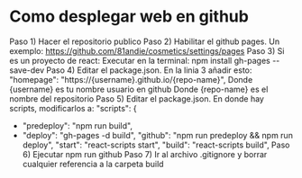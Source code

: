 # Como desplegar web en github

Paso 1) Hacer el repositorio publico
Paso 2) Habilitar el github pages. Un exemplo: https://github.com/81andie/cosmetics/settings/pages
Paso 3) Si es un proyecto de react: 
Executar en la terminal:
  npm install gh-pages --save-dev
Paso 4) Editar el package.json.
En la linia 3 añadir esto:
"homepage": "https://{username}.github.io/{repo-name}",
Donde {username} es tu nombre usuario en github
Donde {repo-name} es el nombre del repositorio
Paso 5) Editar el package.json.
En donde hay scripts, modificarlos a:
"scripts": {
+   "predeploy": "npm run build",
+   "deploy": "gh-pages -d build",
    "github": "npm run predeploy && npm run deploy",
    "start": "react-scripts start",
    "build": "react-scripts build",
Paso 6) Ejecutar npm run github
Paso 7) Ir al archivo .gitignore y borrar cualquier referencia a la carpeta build